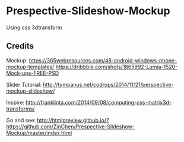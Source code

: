 # Prespective-Slideshow-Mockup
Using css 3dtransform

## Credits

Mockup:
  https://365webresources.com/48-android-windows-phone-mockup-templates/
  https://dribbble.com/shots/1865992-Lumia-1520-Mock-ups-FREE-PSD

Slider Tutorial:
  http://tympanus.net/codrops/2014/11/21/perspective-mockup-slideshow/

Inspire:
  http://franklinta.com/2014/09/08/computing-css-matrix3d-transforms/

Go and see:
  http://htmlpreview.github.io/?https://github.com/ZinChen/Prespective-Slideshow-Mockup/master/index.html
